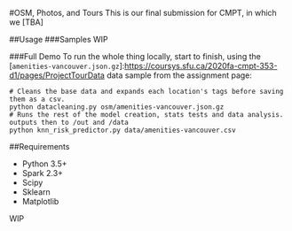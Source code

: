 #OSM, Photos, and Tours
This is our final submission for CMPT, in which we [TBA]

##Usage
###Samples
WIP

###Full Demo
To run the whole thing locally, start to finish, using the [`amenities-vancouver.json.gz`]:https://coursys.sfu.ca/2020fa-cmpt-353-d1/pages/ProjectTourData data sample from the assignment page: 
```
# Cleans the base data and expands each location's tags before saving them as a csv.
python datacleaning.py osm/amenities-vancouver.json.gz 
# Runs the rest of the model creation, stats tests and data analysis. outputs then to /out and /data
python knn_risk_predictor.py data/amenities-vancouver.csv 
```

##Requirements
* Python 3.5+
* Spark 2.3+
* Scipy
* Sklearn
* Matplotlib

WIP
